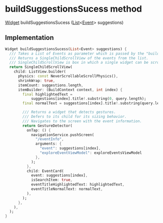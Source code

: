 


# buildSuggestionsSucess method








[Widget](https://api.flutter.dev/flutter/widgets/Widget-class.html) buildSuggestionsSucess
([List](https://api.flutter.dev/flutter/dart-core/List-class.html)&lt;[Event](../../models_events_event_model/Event-class.md)> suggestions)








## Implementation

```dart
Widget buildSuggestionsSucess(List<Event> suggestions) {
  /// Takes a List of Events as parameter which is passed by the "buildSuggestions" function.
  /// Returns a SingleChildScrollView of the events from the list.
  /// SingleChildScrollView is box in which a single widget can be scrolled.
  return SingleChildScrollView(
    child: ListView.builder(
      physics: const NeverScrollableScrollPhysics(),
      shrinkWrap: true,
      itemCount: suggestions.length,
      itemBuilder: (BuildContext context, int index) {
        final highlightedText =
            suggestions[index].title!.substring(0, query.length);
        final normalText = suggestions[index].title!.substring(query.length);

        /// Returns a widget that detects gestures.
        /// Defers to its child for its sizing behavior.
        /// Navigates to the screen with the event information.
        return GestureDetector(
          onTap: () {
            navigationService.pushScreen(
              "/eventInfo",
              arguments: {
                "event": suggestions[index],
                "exploreEventViewModel": exploreEventsViewModel
              },
            );
          },
          child: EventCard(
            event: suggestions[index],
            isSearchItem: true,
            eventTitleHighlightedText: highlightedText,
            eventTitleNormalText: normalText,
          ),
        );
      },
    ),
  );
}
```







